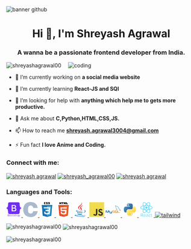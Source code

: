 <img width="1536" height="1024" alt="banner github" src="https://github.com/user-attachments/assets/df4f2d11-b51a-4867-acdb-d1688485eb9f" />
<h1 align="center">Hi 👋, I'm Shreyash Agrawal</h1>
<h3 align="center">A wanna be a passionate frontend developer from India.</h3>
<img align="right" alt="coding" width="340" src="https://cdn.dribbble.com/users/1162077/screenshots/3848914/programmer.gif"> 

<p align="left"> <img src="https://komarev.com/ghpvc/?username=shreyashagrawal00&label=Profile%20views&color=0e75b6&style=flat" alt="shreyashagrawal00" /> </p>

- 🔭 I’m currently working on **a social media website**

- 🌱 I’m currently learning **React-JS and SQl**

- 🤝 I’m looking for help with **anything which help me to gets more productive.**

- 💬 Ask me about **C,Python,HTML,CSS,JS.**

- 📫 How to reach me **shreyash.agrawal3004@gmail.com**

- ⚡ Fun fact **I love Anime and Coding.**

<h3 align="left">Connect with me:</h3>
<p align="left">
<a href="https://linkedin.com/in/shreyash agrawal" target="blank"><img align="center" src="https://raw.githubusercontent.com/rahuldkjain/github-profile-readme-generator/master/src/images/icons/Social/linked-in-alt.svg" alt="shreyash agrawal" height="30" width="40" /></a>
<a href="https://instagram.com/shreyash_agrawal00" target="blank"><img align="center" src="https://raw.githubusercontent.com/rahuldkjain/github-profile-readme-generator/master/src/images/icons/Social/instagram.svg" alt="shreyash_agrawal00" height="30" width="40" /></a>
<a href="https://www.leetcode.com/shreyash agrawal" target="blank"><img align="center" src="https://raw.githubusercontent.com/rahuldkjain/github-profile-readme-generator/master/src/images/icons/Social/leet-code.svg" alt="shreyash agrawal" height="30" width="40" /></a>
</p>

<h3 align="left">Languages and Tools:</h3>
<p align="left"> <a href="https://getbootstrap.com" target="_blank" rel="noreferrer"> <img src="https://raw.githubusercontent.com/devicons/devicon/master/icons/bootstrap/bootstrap-plain-wordmark.svg" alt="bootstrap" width="40" height="40"/> </a> <a href="https://www.cprogramming.com/" target="_blank" rel="noreferrer"> <img src="https://raw.githubusercontent.com/devicons/devicon/master/icons/c/c-original.svg" alt="c" width="40" height="40"/> </a> <a href="https://www.w3schools.com/css/" target="_blank" rel="noreferrer"> <img src="https://raw.githubusercontent.com/devicons/devicon/master/icons/css3/css3-original-wordmark.svg" alt="css3" width="40" height="40"/> </a> <a href="https://www.w3.org/html/" target="_blank" rel="noreferrer"> <img src="https://raw.githubusercontent.com/devicons/devicon/master/icons/html5/html5-original-wordmark.svg" alt="html5" width="40" height="40"/> </a> <a href="https://www.java.com" target="_blank" rel="noreferrer"> <img src="https://raw.githubusercontent.com/devicons/devicon/master/icons/java/java-original.svg" alt="java" width="40" height="40"/> </a> <a href="https://developer.mozilla.org/en-US/docs/Web/JavaScript" target="_blank" rel="noreferrer"> <img src="https://raw.githubusercontent.com/devicons/devicon/master/icons/javascript/javascript-original.svg" alt="javascript" width="40" height="40"/> </a> <a href="https://www.mysql.com/" target="_blank" rel="noreferrer"> <img src="https://raw.githubusercontent.com/devicons/devicon/master/icons/mysql/mysql-original-wordmark.svg" alt="mysql" width="40" height="40"/> </a> <a href="https://www.python.org" target="_blank" rel="noreferrer"> <img src="https://raw.githubusercontent.com/devicons/devicon/master/icons/python/python-original.svg" alt="python" width="40" height="40"/> </a> <a href="https://reactjs.org/" target="_blank" rel="noreferrer"> <img src="https://raw.githubusercontent.com/devicons/devicon/master/icons/react/react-original-wordmark.svg" alt="react" width="40" height="40"/> </a> <a href="https://tailwindcss.com/" target="_blank" rel="noreferrer"> <img src="https://www.vectorlogo.zone/logos/tailwindcss/tailwindcss-icon.svg" alt="tailwind" width="40" height="40"/> </a> </p>

<p><img align="left" src="https://github-readme-stats.vercel.app/api/top-langs?username=shreyashagrawal00&show_icons=true&locale=en&layout=compact" alt="shreyashagrawal00" /></p>

<p>&nbsp;<img align="center" src="https://github-readme-stats.vercel.app/api?username=shreyashagrawal00&show_icons=true&locale=en" alt="shreyashagrawal00" /></p>

<p><img align="center" src="https://github-readme-streak-stats.herokuapp.com/?user=shreyashagrawal00&" alt="shreyashagrawal00" /></p>
